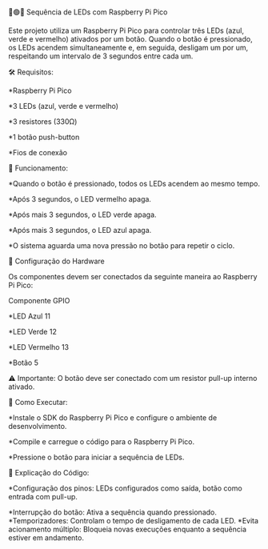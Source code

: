 🔵🟢🔴 Sequência de LEDs com Raspberry Pi Pico

Este projeto utiliza um Raspberry Pi Pico para controlar três LEDs (azul, verde e vermelho) ativados por um botão. Quando o botão é pressionado, os LEDs acendem simultaneamente e, em seguida, desligam um por um, respeitando um intervalo de 3 segundos entre cada um.

🛠️ Requisitos:

*Raspberry Pi Pico

*3 LEDs (azul, verde e vermelho)

*3 resistores (330Ω)

*1 botão push-button

*Fios de conexão

📌 Funcionamento:

*Quando o botão é pressionado, todos os LEDs acendem ao mesmo tempo.

*Após 3 segundos, o LED vermelho apaga.

*Após mais 3 segundos, o LED verde apaga.

*Após mais 3 segundos, o LED azul apaga.

*O sistema aguarda uma nova pressão no botão para repetir o ciclo.

🔧 Configuração do Hardware

Os componentes devem ser conectados da seguinte maneira ao Raspberry Pi Pico:

Componente	GPIO

*LED Azul	11

*LED Verde	12

*LED Vermelho	13

*Botão	5

⚠️ Importante: O botão deve ser conectado com um resistor pull-up interno ativado.

🚀 Como Executar:

*Instale o SDK do Raspberry Pi Pico e configure o ambiente de desenvolvimento.

*Compile e carregue o código para o Raspberry Pi Pico.

*Pressione o botão para iniciar a sequência de LEDs.

📝 Explicação do Código:

*Configuração dos pinos: LEDs configurados como saída, botão como entrada com pull-up.

*Interrupção do botão: Ativa a sequência quando pressionado.
*Temporizadores: Controlam o tempo de desligamento de cada LED.
*Evita acionamento múltiplo: Bloqueia novas execuções enquanto a sequência estiver em andamento.
